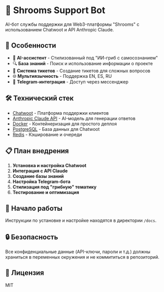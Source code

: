 # 🍄 Shrooms Support Bot

AI-бот службы поддержки для Web3-платформы "Shrooms" с использованием Chatwoot и API Anthropic Claude.

## 🌟 Особенности

- 🤖 **AI-ассистент** - Стилизованный под "ИИ-гриб с самосознанием"
- 🔍 **База знаний** - Поиск и использование информации о проекте
- 🎫 **Система тикетов** - Создание тикетов для сложных вопросов
- 🌐 **Мультиязычность** - Поддержка EN, ES, RU
- 📱 **Telegram-интеграция** - Доступ через мессенджер

## 🛠️ Технический стек

- [Chatwoot](https://www.chatwoot.com/) - Платформа поддержки клиентов
- [Anthropic Claude API](https://www.anthropic.com/claude) - AI-модель для генерации ответов
- [Docker](https://www.docker.com/) - Контейнеризация для простого деплоя
- [PostgreSQL](https://www.postgresql.org/) - База данных для Chatwoot
- [Redis](https://redis.io/) - Кэширование и очереди

## 📋 План внедрения

1. **Установка и настройка Chatwoot**
2. **Интеграция с API Claude**
3. **Создание базы знаний**
4. **Настройка Telegram-бота**
5. **Стилизация под "грибную" тематику**
6. **Тестирование и оптимизация**

## 🚀 Начало работы

Инструкции по установке и настройке находятся в директории `/docs`.

## 🔒 Безопасность

Все конфиденциальные данные (API-ключи, пароли и т.д.) должны храниться в переменных окружения и не коммититься в репозиторий.

## 📄 Лицензия

MIT
